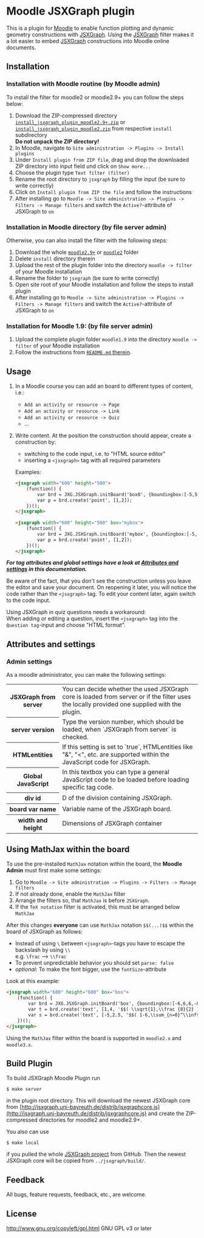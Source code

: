 # Moodle JSXGraph plugin

This is a plugin for [Moodle](http://moodle.org) to enable function plotting and dynamic geometry constructions 
with [JSXGraph](http://jsxgraph.org).
Using the [JSXGraph](http://jsxgraph.org) filter makes it a lot easier to embed [JSXGraph](http://jsxgraph.org) constructions into Moodle online documents.

## Installation
### Installation with Moodle routine (by Moodle admin)

To install the filter for moodle2 or moodle2.9+ you can follow the steps below:

1. Download the ZIP-compressed directory [`install_jsxgraph_plugin_moodle2.9+.zip`](moodle2.9+/install/install_jsxgraph_plugin_moodle2.9+.zip) or [`install_jsxgraph_plugin_moodle2.zip`](moodle2/install/install_jsxgraph_plugin_moodle2.zip) from respective `install` subdirectory<br>
   **Do not unpack the ZIP directory!**
2. In Moodle, navigate to `Site administration -> Plugins -> Install plugins`
3. Under `Install plugin from ZIP file`, drag and drop the downloaded ZIP directory into input field und click on `Show more...`
4. Choose the plugin type `Text filter (filter)`
5. Rename the root directory to `jsxgraph` by filling the input (be sure to write correctly)
6. Click on `Install plugin from ZIP the file` and follow the instructions
7. After installing go to `Moodle -> Site administration -> Plugins -> Filters -> Manage filters` and switch the `Active?`-attribute of JSXGraph to `on`

### Installation in Moodle directory (by file server admin)

Otherwise, you can also install the filter with the following steps:

1. Download the whole [`moodle2.9+`](moodle2.9+/) or [`moodle2`](moodle2/) folder
2. Delete `install` directory therein
3. Upload the rest of the plugin folder into the directory `moodle -> filter` of your Moodle installation
4. Rename the folder to `jsxgraph` (be sure to write correctly)
5. Open site root of your Moodle installation and follow the steps to install plugin 
6. After installing go to `Moodle -> Site administration -> Plugins -> Filters -> Manage filters` and switch the `Active?`-attribute of JSXGraph to `on`

### Installation for Moodle 1.9: (by file server admin)

1. Upload the complete plugin folder `moodle1.9` into the directory `moodle -> filter` of your Moodle installation
2. Follow the instructions from [`README.md` therein](moodle1.9/README.md).

## Usage

1. In a Moodle course you can add an board to different types of content, i.e.:
   - `Add an activity or resource -> Page`
   - `Add an activity or resource -> Link`
   - `Add an activity or resource -> Quiz`
   - ...
2. Write content. At the position the construction should appear, create a construction by:
	* switching to the code input, i.e. to "HTML source editor"
	* inserting a `<jsxgraph>` tag with all required parameters
   
   Examples: 

   ```html
   <jsxgraph width="600" height="500">
       (function() {
           var brd = JXG.JSXGraph.initBoard('box0', {boundingbox:[-5,5,5,-5], axis:true});
           var p = brd.create('point', [1,2]);
       })();
   </jsxgraph>
    
   <jsxgraph width="600" height="500" box="mybox">
       (function() {
           var brd = JXG.JSXGraph.initBoard('mybox', {boundingbox:[-5,5,5,-5], axis:true});
           var p = brd.create('point', [1,2]);
       })();
   </jsxgraph>
   ```
   
***For tag attributes and global settings have a look at [Attributes and settings](#attributes-and-settings) in this documentation.*** 
 
Be aware of the fact, that you don't see the construction unless you leave the editor and save your document.
On reopening it later, you will notice the code rather than the `<jsxgraph>` tag. To edit your content later, again switch to the code input. 

Using JSXGraph in quiz questions needs a workaround: <br>
When adding or editing a question, insert the `<jsxgraph>` tag into the `Question tag`-input and choose "HTML format".

## Attributes and settings
### Admin settings

As a moodle administrator, you can make the following settings:
<table>
    <tr>
        <th>JSXGraph from server</th>
        <td>You can decide whether the used JSXGraph core is loaded from server or if the filter uses the locally provided one supplied with the plugin.</td>
    </tr>
    <tr>
        <th>server version</th>
        <td>Type the version number, which should be loaded, when `JSXGraph from server` is checked.</td>
    </tr>
    <tr>
        <th>HTMLentities</th>
        <td>If this setting is set to `true`, HTMLentities like "&", "<", etc. are supported within the JavaScript code for JSXGraph.</td>
    </tr>
    <tr>
        <th>Global JavaScript</th>
        <td>In this textbox you can type a general JavaScript code to be loaded before loading specific tag code.</td>
    </tr>
    <tr>
        <th>div id</th>
        <td>D of the division containing JSXGraph.</td>
    </tr>
    <tr>
        <th>board var name</th>
        <td>Variable name of the JSXGraph board.</td>
    </tr>
    <tr>
        <th>width and height</th>
        <td>Dimensions of JSXGraph container</td>
    </tr>
</table>

## Using MathJax within the board

To use the pre-installed `MathJax` notation within the board, the **Moodle Admin** must first make some settings:

1. Go to `Moodle -> Site administration -> Plugins -> Filters -> Manage filters`
2. If not already done, enable the `MathJax` filter
3. Arrange the filters so, that `MathJax` is before `JSXGraph`.
4. If the `TeX notation` filter is activated, this must be arranged below `MathJax`

After this changes **everyone** can use `MathJax` notation `$$(...)$$` within the board of JSXGraph as follows:

- Instead of using ` \ ` between `<jsxgraph>`-tags you have to escape the backslash by using ` \\ ` <br>
  e.g. `\frac` --> `\\frac`
- To prevent unpredictable behavior you should set `parse: false`
- *optional:* To make the font bigger, use the `fontSize`-attribute

Look at this example:

```html
<jsxgraph width="600" height="600" box="box">
    (function() {
        var brd = JXG.JSXGraph.initBoard('box', {boundingbox:[-6,6,6,-6], axis:true});
        var t = brd.create('text', [1,4, '$$( \\sqrt{1},\\frac {8}{2} )$$'],{parse: false, fixed: true, fontSize: 20});
        var s = brd.create('text', [-5,2.5, '$$( 1-6,\\sum_{n=0}^\\infty (3/5)^n )$$'], {parse: false});
    })();
</jsxgraph>
```

Using the `MathJax` filter within the board is supported in `moodle2.x` and `moodle3.x`. 

## Build Plugin

To build JSXGraph Moodle Plugin run

    $ make server

in the plugin root directory. This will download the newest JSXGraph core from [http://jsxgraph.uni-bayreuth.de/distrib/jsxgraphcore.js](http://jsxgraph.uni-bayreuth.de/distrib/jsxgraphcore.js) and create the ZIP-compressed directories for moodle2 and moodle2.9+.

You also can use

    $ make local

if you pulled the whole [JSXGraph project](https://github.com/jsxgraph) from GitHub. Then the newest JSXGraph core will be copied from `../jsxgraph/build/`.

## Feedback

All bugs, feature requests, feedback, etc., are welcome.

## License

http://www.gnu.org/copyleft/gpl.html GNU GPL v3 or later


